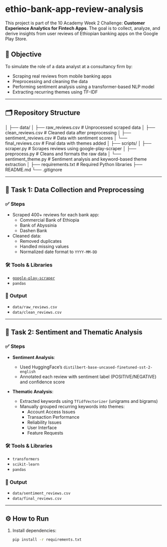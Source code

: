 # ethio-bank-app-review-analysis

This project is part of the 10 Academy Week 2 Challenge: **Customer Experience Analytics for Fintech Apps**. The goal is to collect, analyze, and derive insights from user reviews of Ethiopian banking apps on the Google Play Store.

## 📌 Objective

To simulate the role of a data analyst at a consultancy firm by:
- Scraping real reviews from mobile banking apps
- Preprocessing and cleaning the data
- Performing sentiment analysis using a transformer-based NLP model
- Extracting recurring themes using TF-IDF

---

## 🗂️ Repository Structure
│
├── data/
│ ├── raw_reviews.csv # Unprocessed scraped data
│ ├── clean_reviews.csv # Cleaned data after preprocessing
│ ├── sentiment_reviews.csv # Data with sentiment scores
│ └── final_reviews.csv # Final data with themes added
│
├── scripts/
│ ├── scraper.py # Scrapes reviews using google-play-scraper
│ ├── preprocess.py # Cleans and formats the raw data
│ └── sentiment_theme.py # Sentiment analysis and keyword-based theme extraction
│
├── requirements.txt # Required Python libraries
├── README.md
└── .gitignore


---

## 🧪 Task 1: Data Collection and Preprocessing

### ✅ Steps
- Scraped 400+ reviews for each bank app:
  - Commercial Bank of Ethiopia
  - Bank of Abyssinia
  - Dashen Bank
- Cleaned data:
  - Removed duplicates
  - Handled missing values
  - Normalized date format to `YYYY-MM-DD`

### 🛠 Tools & Libraries
- [`google-play-scraper`](https://github.com/JoMingyu/google-play-scraper)
- `pandas`

### 📁 Output
- `data/raw_reviews.csv`
- `data/clean_reviews.csv`

---

## 🧠 Task 2: Sentiment and Thematic Analysis

### ✅ Steps
- **Sentiment Analysis**:
  - Used HuggingFace’s `distilbert-base-uncased-finetuned-sst-2-english`
  - Annotated each review with sentiment label (POSITIVE/NEGATIVE) and confidence score

- **Thematic Analysis**:
  - Extracted keywords using `TfidfVectorizer` (unigrams and bigrams)
  - Manually grouped recurring keywords into themes:
    - Account Access Issues
    - Transaction Performance
    - Reliability Issues
    - User Interface
    - Feature Requests

### 🛠 Tools & Libraries
- `transformers`
- `scikit-learn`
- `pandas`

### 📁 Output
- `data/sentiment_reviews.csv`
- `data/final_reviews.csv`

---

## ⚙️ How to Run

1. Install dependencies:
   ```bash
   pip install -r requirements.txt
